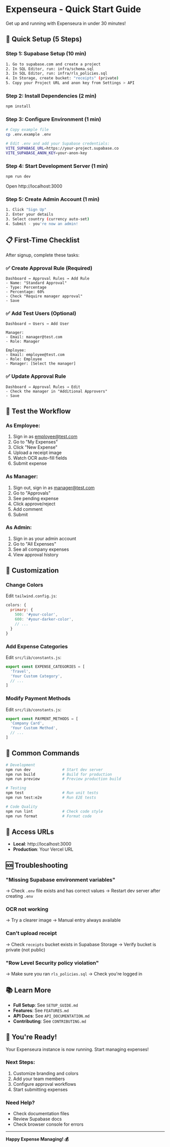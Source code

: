 # Expenseura - Quick Start Guide

Get up and running with Expenseura in under 30 minutes!

## 🚀 Quick Setup (5 Steps)

### Step 1: Supabase Setup (10 min)
```bash
1. Go to supabase.com and create a project
2. In SQL Editor, run: infra/schema.sql
3. In SQL Editor, run: infra/rls_policies.sql
4. In Storage, create bucket: "receipts" (private)
5. Copy your Project URL and anon key from Settings > API
```

### Step 2: Install Dependencies (2 min)
```bash
npm install
```

### Step 3: Configure Environment (1 min)
```bash
# Copy example file
cp .env.example .env

# Edit .env and add your Supabase credentials:
VITE_SUPABASE_URL=https://your-project.supabase.co
VITE_SUPABASE_ANON_KEY=your-anon-key
```

### Step 4: Start Development Server (1 min)
```bash
npm run dev
```
Open http://localhost:3000

### Step 5: Create Admin Account (1 min)
```bash
1. Click "Sign Up"
2. Enter your details
3. Select country (currency auto-set)
4. Submit - you're now an admin!
```

## 📋 First-Time Checklist

After signup, complete these tasks:

### ✅ Create Approval Rule (Required)
```
Dashboard → Approval Rules → Add Rule
- Name: "Standard Approval"
- Type: Percentage
- Percentage: 60%
- Check "Require manager approval"
- Save
```

### ✅ Add Test Users (Optional)
```
Dashboard → Users → Add User

Manager:
- Email: manager@test.com
- Role: Manager

Employee:
- Email: employee@test.com  
- Role: Employee
- Manager: [Select the manager]
```

### ✅ Update Approval Rule
```
Dashboard → Approval Rules → Edit
- Check the manager in "Additional Approvers"
- Save
```

## 🎯 Test the Workflow

### As Employee:
1. Sign in as employee@test.com
2. Go to "My Expenses"
3. Click "New Expense"
4. Upload a receipt image
5. Watch OCR auto-fill fields
6. Submit expense

### As Manager:
1. Sign out, sign in as manager@test.com
2. Go to "Approvals"
3. See pending expense
4. Click approve/reject
5. Add comment
6. Submit

### As Admin:
1. Sign in as your admin account
2. Go to "All Expenses"
3. See all company expenses
4. View approval history

## 🎨 Customization

### Change Colors
Edit `tailwind.config.js`:
```javascript
colors: {
  primary: {
    500: '#your-color',
    600: '#your-darker-color',
    // ...
  }
}
```

### Add Expense Categories
Edit `src/lib/constants.js`:
```javascript
export const EXPENSE_CATEGORIES = [
  'Travel',
  'Your Custom Category',
  // ...
]
```

### Modify Payment Methods
Edit `src/lib/constants.js`:
```javascript
export const PAYMENT_METHODS = [
  'Company Card',
  'Your Custom Method',
  // ...
]
```

## 🔧 Common Commands

```bash
# Development
npm run dev              # Start dev server
npm run build            # Build for production
npm run preview          # Preview production build

# Testing
npm test                 # Run unit tests
npm run test:e2e         # Run E2E tests

# Code Quality
npm run lint             # Check code style
npm run format           # Format code
```

## 📱 Access URLs

- **Local**: http://localhost:3000
- **Production**: Your Vercel URL

## 🆘 Troubleshooting

### "Missing Supabase environment variables"
→ Check `.env` file exists and has correct values
→ Restart dev server after creating `.env`

### OCR not working
→ Try a clearer image
→ Manual entry always available

### Can't upload receipt
→ Check `receipts` bucket exists in Supabase Storage
→ Verify bucket is private (not public)

### "Row Level Security policy violation"
→ Make sure you ran `rls_policies.sql`
→ Check you're logged in

## 📚 Learn More

- **Full Setup**: See `SETUP_GUIDE.md`
- **Features**: See `FEATURES.md`
- **API Docs**: See `API_DOCUMENTATION.md`
- **Contributing**: See `CONTRIBUTING.md`

## 🎉 You're Ready!

Your Expenseura instance is now running. Start managing expenses!

### Next Steps:
1. Customize branding and colors
2. Add your team members
3. Configure approval workflows
4. Start submitting expenses

### Need Help?
- Check documentation files
- Review Supabase docs
- Check browser console for errors

---

**Happy Expense Managing! 💰**
